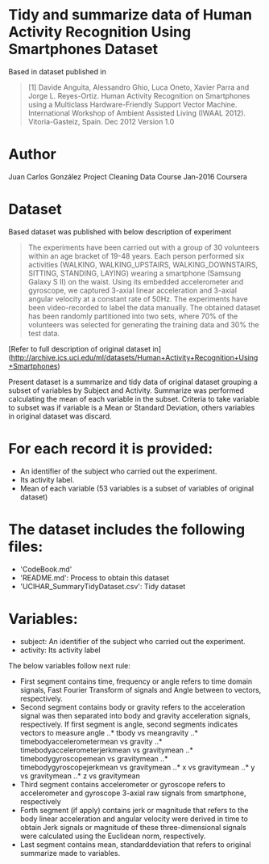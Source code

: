 Tidy and summarize data of Human Activity Recognition Using Smartphones Dataset
===============================================================================

Based in dataset published in 
> [1] Davide Anguita, Alessandro Ghio, Luca Oneto, Xavier Parra and Jorge L. Reyes-Ortiz. Human Activity Recognition on Smartphones using a Multiclass Hardware-Friendly Support Vector Machine. International Workshop of Ambient Assisted Living (IWAAL 2012). Vitoria-Gasteiz, Spain. Dec 2012
Version 1.0

Author
======
Juan Carlos González
Project Cleaning Data Course Jan-2016
Coursera 

Dataset
=======
Based dataset was published with below description of experiment

> The experiments have been carried out with a group of 30 volunteers within an age bracket of 19-48 years. Each person performed six activities (WALKING, WALKING_UPSTAIRS, WALKING_DOWNSTAIRS, SITTING, STANDING, LAYING) wearing a smartphone (Samsung Galaxy S II) on the waist. Using its embedded accelerometer and gyroscope, we captured 3-axial linear acceleration and 3-axial angular velocity at a constant rate of 50Hz. The experiments have been video-recorded to label the data manually. The obtained dataset has been randomly partitioned into two sets, where 70% of the volunteers was selected for generating the training data and 30% the test data.

[Refer to full description of original dataset in] (http://archive.ics.uci.edu/ml/datasets/Human+Activity+Recognition+Using+Smartphones)


Present dataset is a summarize and tidy data of original dataset grouping a subset of variables by Subject and Activity. 
Summarize was performed calculating the mean of each variable in the subset. 
Criteria to take variable to subset was if variable is a Mean or Standard Deviation, others variables in original dataset was discard.

For each record it is provided:
===============================
- An identifier of the subject who carried out the experiment.
- Its activity label. 
- Mean of each variable (53 variables is a subset of variables of original dataset)

The dataset includes the following files:
=========================================

- 'CodeBook.md' 
- 'README.md': Process to obtain this dataset
- 'UCIHAR_SummaryTidyDataset.csv': Tidy dataset

Variables:
==========
- subject: An identifier of the subject who carried out the experiment.
- activity: Its activity label

The below variables follow next rule:
- First segment contains time, frequency or angle refers to time domain signals, Fast Fourier Transform of signals and Angle between to vectors, respectively.
- Second segment contains body or gravity refers to the acceleration signal was then separated into body and gravity acceleration signals, respectively.
If first segment is angle, second segments indicates vectors to measure angle 
			..* tbody vs meangravity
			..* timebodyaccelerometermean vs gravity
			..* timebodyaccelerometerjerkmean vs gravitymean
			..* timebodygyroscopemean vs gravitymean
			..* timebodygyroscopejerkmean vs gravitymean
			..* x vs gravitymean
			..* y vs gravitymean
			..* z vs gravitymean
- Third segment contains accelerometer or gyroscope refers to accelerometer and gyroscope 3-axial raw signals from smartphone, respectively
- Forth segment (if apply) contains jerk or magnitude that refers to the body linear acceleration and angular velocity were derived in time to obtain Jerk signals or magnitude of these three-dimensional signals were calculated using the Euclidean norm, respectively.
- Last segment contains mean, standarddeviation that refers to original summarize made to variables.